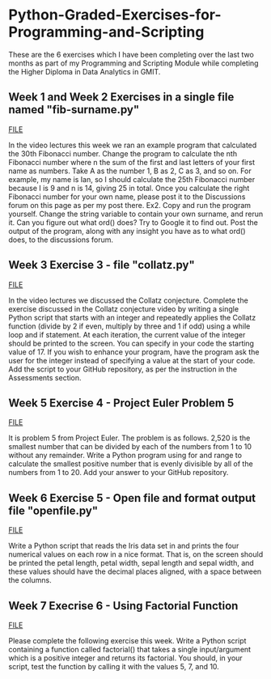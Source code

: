 # Python-Graded-Exercises-for-Programming-and-Scripting

These are the 6 exercises which I have been completing over the last two months as part of my Programming and Scripting Module while completing the Higher Diploma in Data Analytics in GMIT.


## Week 1 and Week 2 Exercises in a single file named "fib-surname.py"

[FILE](https://github.com/richellaod/Python-Graded-Exercises-for-Programming-and-Scripting/blob/master/fib.py)

 In the video lectures this week we ran an example program that calculated the 30th Fibonacci number. Change the program to calculate the nth Fibonacci number where n the sum of the first and last letters of your first name as numbers. Take A as the number 1, B as 2, C as 3, and so on. For example, my name is Ian, so I should calculate the 25th Fibonacci number because I is 9 and n is 14, giving 25 in total. Once you calculate the right Fibonacci number for your own name, please post it to the Discussions forum on this page as per my post there. Ex2. Copy and run the program yourself. Change the string variable to contain your own surname, and rerun it. Can you figure out what ord() does? Try to Google it to find out. Post the output of the program, along with any insight you have as to what ord() does, to the discussions forum.
 
## Week 3 Exercise 3 - file "collatz.py" 

[FILE](https://github.com/richellaod/Python-Graded-Exercises-for-Programming-and-Scripting/blob/master/collatz.py)

In the video lectures we discussed the Collatz conjecture. Complete the exercise discussed in the Collatz conjecture video by writing a single Python script that starts with an integer and repeatedly applies the Collatz function (divide by 2 if even, multiply by three and 1 if odd) using a while loop and if statement. At each iteration, the current value of the integer should be printed to the screen. You can specify in your code the starting value of 17. If you wish to enhance your program, have the program ask the user for the integer instead of specifying a value at the start of your code. Add the script to your GitHub repository, as per the instruction in the Assessments section.

## Week 5 Exercise 4 - Project Euler Problem 5 

[FILE](https://github.com/richellaod/Python-Graded-Exercises-for-Programming-and-Scripting/blob/master/euler5.py)

It is problem 5 from Project Euler. The problem is as follows. 2,520 is the smallest number that can be divided by each of the numbers from 1 to 10 without any remainder. Write a Python program using for and range to calculate the smallest positive number that is evenly divisible by all of the numbers from 1 to 20. Add your answer to your GitHub repository. 


## Week 6 Exercise 5 - Open file and format output file "openfile.py" 

[FILE](https://github.com/richellaod/Python-Graded-Exercises-for-Programming-and-Scripting/blob/master/openfile.py)

Write a Python script that reads the Iris data set in and prints the four numerical values on each row in a nice format. That is, on the screen should be printed the petal length, petal width, sepal length and sepal width, and these values should have the decimal places aligned, with a space between the columns.

## Week 7 Execrise 6 - Using Factorial Function

[FILE](https://github.com/richellaod/Python-Graded-Exercises-for-Programming-and-Scripting/blob/master/factorial.py)

Please complete the following exercise this week. Write a Python script containing a function called factorial() that takes a single input/argument which is a positive integer and returns its factorial. You should, in your script, test the function by calling it with the values 5, 7, and 10.
